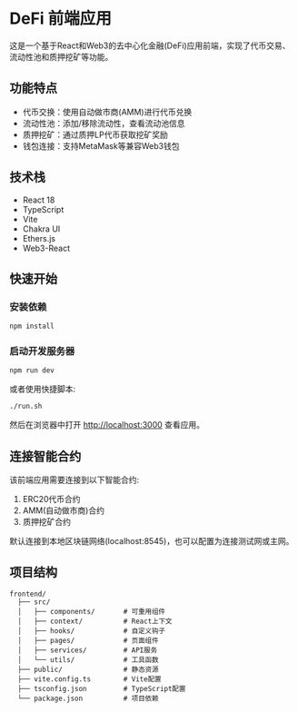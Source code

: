 # DeFi 前端应用

这是一个基于React和Web3的去中心化金融(DeFi)应用前端，实现了代币交易、流动性池和质押挖矿等功能。

## 功能特点

- 代币交换：使用自动做市商(AMM)进行代币兑换
- 流动性池：添加/移除流动性，查看流动池信息
- 质押挖矿：通过质押LP代币获取挖矿奖励
- 钱包连接：支持MetaMask等兼容Web3钱包

## 技术栈

- React 18
- TypeScript
- Vite
- Chakra UI
- Ethers.js
- Web3-React

## 快速开始

### 安装依赖

```bash
npm install
```

### 启动开发服务器

```bash
npm run dev
```

或者使用快捷脚本:

```bash
./run.sh
```

然后在浏览器中打开 [http://localhost:3000](http://localhost:3000) 查看应用。

## 连接智能合约

该前端应用需要连接到以下智能合约:

1. ERC20代币合约
2. AMM(自动做市商)合约
3. 质押挖矿合约

默认连接到本地区块链网络(localhost:8545)，也可以配置为连接测试网或主网。

## 项目结构

```
frontend/
  ├── src/
  │   ├── components/       # 可重用组件
  │   ├── context/          # React上下文
  │   ├── hooks/            # 自定义钩子
  │   ├── pages/            # 页面组件
  │   ├── services/         # API服务
  │   └── utils/            # 工具函数
  ├── public/               # 静态资源
  ├── vite.config.ts        # Vite配置
  ├── tsconfig.json         # TypeScript配置
  └── package.json          # 项目依赖
``` 
